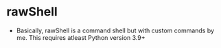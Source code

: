 # rawShell
* Basically, rawShell is a command shell but with custom commands by me. This requires atleast Python version 3.9+
